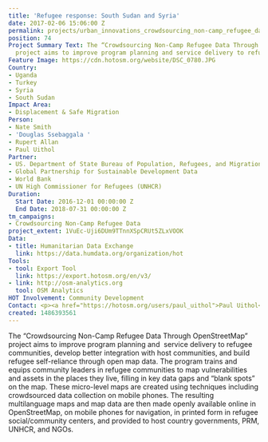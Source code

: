 ```yaml
---
title: 'Refugee response: South Sudan and Syria'
date: 2017-02-06 15:06:00 Z
permalink: projects/urban_innovations_crowdsourcing_non-camp_refugee_data
position: 74
Project Summary Text: The “Crowdsourcing Non-Camp Refugee Data Through OpenStreetMap”
  project aims to improve program planning and service delivery to refugee communities.
Feature Image: https://cdn.hotosm.org/website/DSC_0780.JPG
Country:
- Uganda
- Turkey
- Syria
- South Sudan
Impact Area:
- Displacement & Safe Migration
Person:
- Nate Smith
- 'Douglas Ssebaggala '
- Rupert Allan
- Paul Uithol
Partner:
- US. Department of State Bureau of Population, Refugees, and Migration
- Global Partnership for Sustainable Development Data
- World Bank
- UN High Commissioner for Refugees (UNHCR)
Duration:
  Start Date: 2016-12-01 00:00:00 Z
  End Date: 2018-07-31 00:00:00 Z
tm_campaigns:
- Crowdsourcing Non-Camp Refugee Data
project_extent: 1VuEc-Uji6DUm9TTnnXSpCRUt5ZLxVOOK
Data:
- title: Humanitarian Data Exchange
  link: https://data.humdata.org/organization/hot
Tools:
- tool: Export Tool
  link: https://export.hotosm.org/en/v3/
- link: http://osm-analytics.org
  tool: OSM Analytics
HOT Involvement: Community Development
Contact: <p><a href="https://hotosm.org/users/paul_uithol">Paul Uithol</a></p>
created: 1486393561
---
```


<p>The “Crowdsourcing Non-Camp Refugee Data Through OpenStreetMap” project aims to improve program planning and&nbsp; service delivery to refugee communities, develop better integration with host communities, and build refugee self-reliance through open map data. The program trains and equips community leaders in refugee communities to map vulnerabilities and assets in the places they live, filling in key data gaps and “blank spots” on the map. These micro-level maps are created using techniques including crowdsourced data collection on mobile phones. The resulting multilanguage maps and map data are then made openly available online in OpenStreetMap, on mobile phones for navigation, in printed form in refugee social/community centers, and provided to host country governments, PRM, UNHCR, and NGOs.
